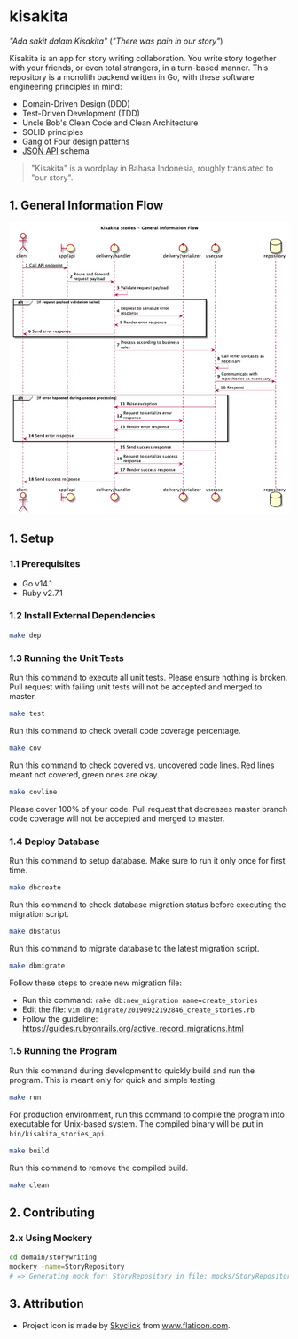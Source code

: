 # kisakita

_"Ada sakit dalam Kisakita"_ (_"There was pain in our story"_)

Kisakita is an app for story writing collaboration. You write story together with your friends, or even total strangers, in a turn-based manner. This repository is a monolith backend written in Go, with these software engineering principles in mind:
* Domain-Driven Design (DDD)
* Test-Driven Development (TDD)
* Uncle Bob's Clean Code and Clean Architecture
* SOLID principles
* Gang of Four design patterns
* [JSON API](https://jsonapi.org/) schema

> "Kisakita" is a wordplay in Bahasa Indonesia, roughly translated to "our story".

## 1. General Information Flow

![General Information Flow](doc/general_information_flow.png "General Information Flow")

## 1. Setup

### 1.1 Prerequisites

* Go v14.1
* Ruby v2.7.1

### 1.2 Install External Dependencies

```bash
make dep
```

### 1.3 Running the Unit Tests

Run this command to execute all unit tests. Please ensure nothing is broken. Pull request with failing unit tests will not be accepted and merged to master.

```bash
make test
```

Run this command to check overall code coverage percentage.

```bash
make cov
```

Run this command to check covered vs. uncovered code lines. Red lines meant not covered, green ones are okay.

```bash
make covline
```

Please cover 100% of your code. Pull request that decreases master branch code coverage will not be accepted and merged to master.

### 1.4 Deploy Database

Run this command to setup database. Make sure to run it only once for first time.

```bash
make dbcreate
```

Run this command to check database migration status before executing the migration script.

```bash
make dbstatus
```

Run this command to migrate database to the latest migration script.

```bash
make dbmigrate
```

Follow these steps to create new migration file:
- Run this command: `rake db:new_migration name=create_stories`
- Edit the file: `vim db/migrate/20190922192846_create_stories.rb`
- Follow the guideline: https://guides.rubyonrails.org/active_record_migrations.html

### 1.5 Running the Program

Run this command during development to quickly build and run the program. This is meant only for quick and simple testing.

```bash
make run
```

For production environment, run this command to compile the program into executable for Unix-based system. The compiled binary will be put in `bin/kisakita_stories_api`.

```bash
make build
```

Run this command to remove the compiled build.

```bash
make clean
```

## 2. Contributing

### 2.x Using Mockery

```bash
cd domain/storywriting
mockery -name=StoryRepository
# => Generating mock for: StoryRepository in file: mocks/StoryRepository.go
```

## 3. Attribution

- Project icon is made by <a href="https://www.flaticon.com/free-icon/dragon_1775587" title="Skyclick">Skyclick</a> from <a href="https://www.flaticon.com/" title="Flaticon">www.flaticon.com</a>.
